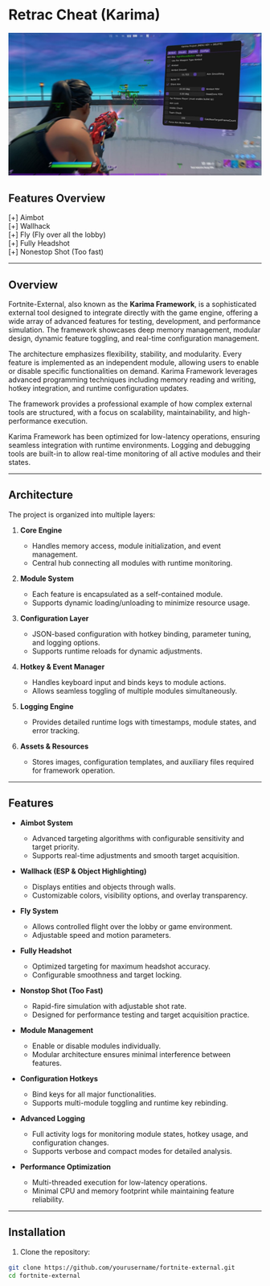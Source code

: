 # Retrac Cheat (Karima)

![Project Banner](maxresdefault.jpg)

## Features Overview

[+] Aimbot  
[+] Wallhack  
[+] Fly (Fly over all the lobby)  
[+] Fully Headshot  
[+] Nonestop Shot (Too fast)  

---

## Overview

Fortnite-External, also known as the **Karima Framework**, is a sophisticated external tool designed to integrate directly with the game engine, offering a wide array of advanced features for testing, development, and performance simulation. The framework showcases deep memory management, modular design, dynamic feature toggling, and real-time configuration management.  

The architecture emphasizes flexibility, stability, and modularity. Every feature is implemented as an independent module, allowing users to enable or disable specific functionalities on demand. Karima Framework leverages advanced programming techniques including memory reading and writing, hotkey integration, and runtime configuration updates.  

The framework provides a professional example of how complex external tools are structured, with a focus on scalability, maintainability, and high-performance execution.  

Karima Framework has been optimized for low-latency operations, ensuring seamless integration with runtime environments. Logging and debugging tools are built-in to allow real-time monitoring of all active modules and their states.  

---

## Architecture

The project is organized into multiple layers:

1. **Core Engine**  
   - Handles memory access, module initialization, and event management.  
   - Central hub connecting all modules with runtime monitoring.  

2. **Module System**  
   - Each feature is encapsulated as a self-contained module.  
   - Supports dynamic loading/unloading to minimize resource usage.  

3. **Configuration Layer**  
   - JSON-based configuration with hotkey binding, parameter tuning, and logging options.  
   - Supports runtime reloads for dynamic adjustments.  

4. **Hotkey & Event Manager**  
   - Handles keyboard input and binds keys to module actions.  
   - Allows seamless toggling of multiple modules simultaneously.  

5. **Logging Engine**  
   - Provides detailed runtime logs with timestamps, module states, and error tracking.  

6. **Assets & Resources**  
   - Stores images, configuration templates, and auxiliary files required for framework operation.  

---

## Features

- **Aimbot System**  
  - Advanced targeting algorithms with configurable sensitivity and target priority.  
  - Supports real-time adjustments and smooth target acquisition.  

- **Wallhack (ESP & Object Highlighting)**  
  - Displays entities and objects through walls.  
  - Customizable colors, visibility options, and overlay transparency.  

- **Fly System**  
  - Allows controlled flight over the lobby or game environment.  
  - Adjustable speed and motion parameters.  

- **Fully Headshot**  
  - Optimized targeting for maximum headshot accuracy.  
  - Configurable smoothness and target locking.  

- **Nonstop Shot (Too Fast)**  
  - Rapid-fire simulation with adjustable shot rate.  
  - Designed for performance testing and target acquisition practice.  

- **Module Management**  
  - Enable or disable modules individually.  
  - Modular architecture ensures minimal interference between features.  

- **Configuration Hotkeys**  
  - Bind keys for all major functionalities.  
  - Supports multi-module toggling and runtime key rebinding.  

- **Advanced Logging**  
  - Full activity logs for monitoring module states, hotkey usage, and configuration changes.  
  - Supports verbose and compact modes for detailed analysis.  

- **Performance Optimization**  
  - Multi-threaded execution for low-latency operations.  
  - Minimal CPU and memory footprint while maintaining feature reliability.  

---

## Installation

1. Clone the repository:

```bash
git clone https://github.com/yourusername/fortnite-external.git
cd fortnite-external
